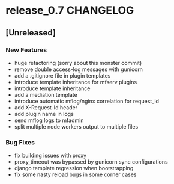 # release_0.7 CHANGELOG


## [Unreleased]

### New Features
- huge refactoring (sorry about this monster commit)
- remove double access-log messages with gunicorn
- add a .gitignore file in plugin templates
- introduce template inheritance for mfserv plugins
- introduce template inheritance
- add a mediation template
- introduce automatic mflog/nginx correlation for request_id
- add X-Request-Id header
- add plugin name in logs
- send mflog logs to mfadmin
- split multiple node workers output to multiple files


### Bug Fixes
- fix building issues with proxy
- proxy_timeout was bypassed by gunicorn sync configurations
- django template regression when bootstrapping
- fix some nasty reload bugs in some corner cases





